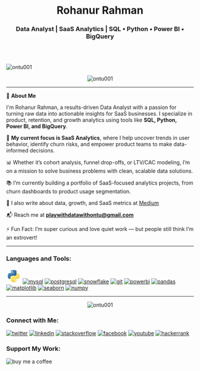 <h1 align="center">Rohanur Rahman</h1>
<h3 align="center">Data Analyst | SaaS Analytics | SQL • Python • Power BI • BigQuery</h3>
<br><br>

<p align="left"> <img src="https://komarev.com/ghpvc/?username=ontu001&label=Profile%20views&color=0e75b6&style=flat" alt="ontu001" /> </p>

<p align="center">
  <img src="https://github-readme-stats.vercel.app/api?username=ontu001&show_icons=true&locale=en" alt="ontu001" />
</p>

---

🎯 **About Me**

I'm Rohanur Rahman, a results-driven Data Analyst with a passion for turning raw data into actionable insights for SaaS businesses. I specialize in product, retention, and growth analytics using tools like **SQL, Python, Power BI, and BigQuery**.

💼 **My current focus is SaaS Analytics**, where I help uncover trends in user behavior, identify churn risks, and empower product teams to make data-informed decisions.

📊 Whether it’s cohort analysis, funnel drop-offs, or LTV/CAC modeling, I’m on a mission to solve business problems with clean, scalable data solutions.

📚 I’m currently building a portfolio of SaaS-focused analytics projects, from churn dashboards to product usage segmentation.

🔗 I also write about data, growth, and SaaS metrics at [Medium](https://medium.com/@playwithdatawithontu)

📬 Reach me at **playwithdatawithontu@gmail.com**

⚡ Fun Fact: I’m super curious and love quiet work — but people still think I’m an extrovert!

---

<h3 align="left">Languages and Tools:</h3>
<p align="left">
  <a href="https://www.python.org" target="_blank"><img src="https://raw.githubusercontent.com/devicons/devicon/master/icons/python/python-original.svg" alt="python" width="40" height="40"/></a>
  <a href="https://www.mysql.com/" target="_blank"><img src="https://w7.pngwing.com/pngs/717/111/png-transparent-mysql-round-logo-tech-companies-thumbnail.png" alt="mysql" width="40" height="40"/></a>
  <a href="https://www.postgresql.org/" target="_blank"><img src="https://upload.wikimedia.org/wikipedia/commons/thumb/2/29/Postgresql_elephant.svg/640px-Postgresql_elephant.svg.png" alt="postgresql" width="40" height="40"/></a>
  <a href="https://www.snowflake.com/en/" target="_blank"><img src="https://t3.ftcdn.net/jpg/01/85/75/82/360_F_185758274_tyBRRmslE10iCmSF9bRPsaZXgF7QUiLE.jpg" alt="snowflake" width="40" height="40"/></a>
  <a href="https://git-scm.com/" target="_blank"><img src="https://www.vectorlogo.zone/logos/git-scm/git-scm-icon.svg" alt="git" width="40" height="40"/></a>
  <a href="https://www.microsoft.com/en-us/power-platform/products/power-bi" target="_blank"><img src="https://www.silicon.de/wp-content/uploads/2015/07/microsoft_power-bi-684x513.png" alt="powerbi" width="40" height="40"/></a>
  <a href="https://pandas.pydata.org/" target="_blank"><img src="https://encrypted-tbn0.gstatic.com/images?q=tbn:ANd9GcTCpCB6Du8H6Lrm5WIbDcdW59uqoSiL-eeTlw&s" alt="pandas" width="40" height="40"/></a>
  <a href="https://matplotlib.org/" target="_blank"><img src="https://upload.wikimedia.org/wikipedia/commons/thumb/0/01/Created_with_Matplotlib-logo.svg/2048px-Created_with_Matplotlib-logo.svg.png" alt="matplotlib" width="40" height="40"/></a>
  <a href="https://seaborn.pydata.org/" target="_blank"><img src="https://seaborn.pydata.org/_images/logo-mark-lightbg.svg" alt="seaborn" width="40" height="40"/></a>
  <a href="https://numpy.org/" target="_blank"><img src="https://encrypted-tbn0.gstatic.com/images?q=tbn:ANd9GcTvEfXHLIJLACY1DI30rAzDlbekLkgFXYm1DA&s" alt="numpy" width="40" height="40"/></a>
</p>

---

<p align="center">
  <img src="https://github-readme-stats.vercel.app/api/top-langs?username=ontu001&show_icons=true&locale=en&layout=compact" alt="ontu001" />
</p>

<h3 align="left">Connect with Me:</h3>
<p align="left">
  <a href="https://twitter.com/@rohanurrahman16" target="_blank"><img src="https://raw.githubusercontent.com/rahuldkjain/github-profile-readme-generator/master/src/images/icons/Social/twitter.svg" alt="twitter" height="30" width="40" /></a>
  <a href="https://linkedin.com/in/in/rohanur/" target="_blank"><img src="https://raw.githubusercontent.com/rahuldkjain/github-profile-readme-generator/master/src/images/icons/Social/linked-in-alt.svg" alt="linkedin" height="30" width="40" /></a>
  <a href="https://stackoverflow.com/users/19823887" target="_blank"><img src="https://raw.githubusercontent.com/rahuldkjain/github-profile-readme-generator/master/src/images/icons/Social/stack-overflow.svg" alt="stackoverflow" height="30" width="40" /></a>
  <a href="https://www.facebook.com/profile.php?id=100028137482936" target="_blank"><img src="https://raw.githubusercontent.com/rahuldkjain/github-profile-readme-generator/master/src/images/icons/Social/facebook.svg" alt="facebook" height="30" width="40" /></a>
  <a href="https://www.youtube.com/c/@rohanurrahman" target="_blank"><img src="https://raw.githubusercontent.com/rahuldkjain/github-profile-readme-generator/master/src/images/icons/Social/youtube.svg" alt="youtube" height="30" width="40" /></a>
  <a href="https://www.hackerrank.com/rohanurrahman1" target="_blank"><img src="https://raw.githubusercontent.com/rahuldkjain/github-profile-readme-generator/master/src/images/icons/Social/hackerrank.svg" alt="hackerrank" height="30" width="40" /></a>
</p>

<h3 align="left">Support My Work:</h3>
<p><a href="https://www.buymeacoffee.com/rohanurrahman"> <img align="left" src="https://cdn.buymeacoffee.com/buttons/v2/default-yellow.png" height="50" width="210" alt="buy me a coffee" /></a></p>
